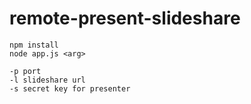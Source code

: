 # remote-present-slideshare

```
npm install
node app.js <arg>

-p port
-l slideshare url
-s secret key for presenter
```
